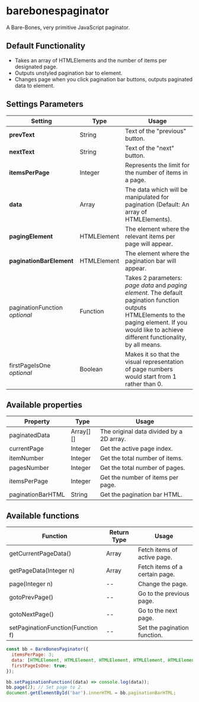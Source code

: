 # barebonespaginator
A Bare-Bones, very primitive JavaScript paginator.


## Default Functionality
* Takes an array of HTMLElements and the number of items per designated page.
* Outputs unstyled pagination bar to element.
* Changes page when you click pagination bar buttons, outputs paginated data to element.

## Settings Parameters
Setting | Type | Usage
------------ | ------------- | -------------
**prevText** | String | Text of the "previous" button.
**nextText** | String | Text of the "next" button.
**itemsPerPage** | Integer | Represents the limit for the number of items in a page.
**data** | Array | The data which will be manipulated for pagination (Default: An array of HTMLElements).
**pagingElement** | HTMLElement | The element where the relevant items per page will appear.
**paginationBarElement** | HTMLElement | The element where the pagination bar will appear.
paginationFunction *optional*| Function | Takes 2 parameters: *page data* and *paging element*. The default pagination function outputs HTMLElements to the paging element. If you would like to achieve different functionality, by all means.
firstPageIsOne *optional* | Boolean | Makes it so that the visual representation of page numbers would start from 1 rather than 0.


## Available properties
Property | Type | Usage
------------ | ------------- | -------------
paginatedData | Array[][] | The original data divided by a 2D array.
currentPage | Integer | Get the active page index.
itemNumber | Integer | Get the total number of items.
pagesNumber | Integer | Get the total number of pages.
itemsPerPage | Integer | Get the number of items per page.
paginationBarHTML | String | Get the pagination bar HTML.

## Available functions
Function | Return Type | Usage
------------ | ------------- | -------------
getCurrentPageData() | Array | Fetch items of active page.
getPageData(Integer n) | Array | Fetch items of a certain page.
page(Integer n) | -- | Change the page.
gotoPrevPage() | -- | Go to the previous page.
gotoNextPage() | -- | Go to the next page.
setPaginationFunction(Function f) | -- | Set the pagination function.




```javascript
const bb = BareBonesPaginator({
  itemsPerPage: 3;
  data: [HTMLElement, HTMLElement, HTMLElement, HTMLElement, HTMLElement, HTMLElement],
  firstPageIsOne: true;
});

bb.setPaginationFunction((data) => console.log(data));
bb.page(2); // Set page to 2.
document.getElementById('bar').innerHTML = bb.paginationBarHTML;

```
